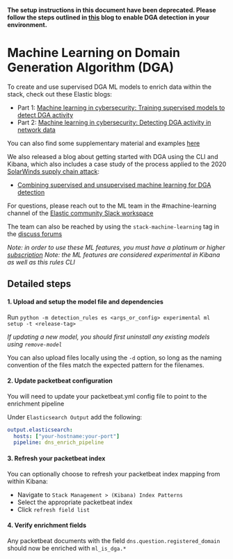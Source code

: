**The setup instructions in this document have been deprecated. Please follow the steps outlined in [this](https://www.elastic.co/security-labs/detect-domain-generation-algorithm-activity-with-new-Kibana-integration) blog to enable DGA detection in your environment.**
# Machine Learning on Domain Generation Algorithm (DGA)

To create and use supervised DGA ML models to enrich data within the stack, check out these Elastic blogs:
* Part 1: [Machine learning in cybersecurity: Training supervised models to detect DGA activity](https://www.elastic.co/blog/machine-learning-in-cybersecurity-training-supervised-models-to-detect-dga-activity)
* Part 2: [Machine learning in cybersecurity: Detecting DGA activity in network data](https://www.elastic.co/blog/machine-learning-in-cybersecurity-detecting-dga-activity-in-network-data)

You can also find some supplementary material and examples [here](https://github.com/elastic/examples/tree/master/Machine%20Learning/DGA%20Detection)

We also released a blog about getting started with DGA using the CLI and Kibana, which also includes a case study of the process applied to the 2020 [SolarWinds supply chain attack](https://www.elastic.co/blog/elastic-security-provides-free-and-open-protections-for-sunburst):
* [Combining supervised and unsupervised machine learning for DGA detection](https://www.elastic.co/blog/supervised-and-unsupervised-machine-learning-for-dga-detection)


For questions, please reach out to the ML team in the #machine-learning channel of the 
[Elastic community Slack workspace](https://www.elastic.co/blog/join-our-elastic-stack-workspace-on-slack)

The team can also be reached by using the `stack-machine-learning` tag in the [discuss forums](https://discuss.elastic.co/tags/c/elastic-stack/stack-machine-learning)

*Note: in order to use these ML features, you must have a platinum or higher [subscription](https://www.elastic.co/subscriptions)*
*Note: the ML features are considered experimental in Kibana as well as this rules CLI*


## Detailed steps

#### 1. Upload and setup the model file and dependencies

Run `python -m detection_rules es <args_or_config> experimental ml setup -t <release-tag>`

*If updating a new model, you should first uninstall any existing models using `remove-model`*

You can also upload files locally using the `-d` option, so long as the naming convention of the files match the 
expected pattern for the filenames.

#### 2. Update packetbeat configuration

You will need to update your packetbeat.yml config file to point to the enrichment pipeline

Under `Elasticsearch Output` add the following:

```yaml
output.elasticsearch:
  hosts: ["your-hostname:your-port"]
  pipeline: dns_enrich_pipeline
```

#### 3. Refresh your packetbeat index

You can optionally choose to refresh your packetbeat index mapping from within Kibana:
* Navigate to `Stack Management > (Kibana) Index Patterns` 
* Select the appropriate packetbeat index
* Click `refresh field list`

#### 4. Verify enrichment fields

Any packetbeat documents with the field `dns.question.registered_domain` should now be enriched with `ml_is_dga.*`

